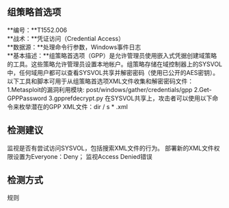 ## 组策略首选项  
**编号：**T1552.006  
**战术：**凭证访问（Credential Access）  
**数据源：**处理命令行参数，Windows事件日志  
**基本描述：**组策略首选项（GPP）是允许管理员使用嵌入式凭据创建域策略的工具。这些策略允许管理员设置本地帐户。组策略存储在域控制器上的SYSVOL中，任何域用户都可以查看SYSVOL共享并解密密码（使用已公开的AES密钥）。以下工具和脚本可用于从组策略首选项XML文件收集和解密密码文件：
1.Metasploit的漏洞利用模块: post/windows/gather/credentials/gpp
2.Get-GPPPassword
3.gpprefdecrypt.py
在SYSVOL共享上，攻击者可以使用以下命令来枚举潜在的GPP XML文件：dir / s * .xml  
## 检测建议  
监视是否有尝试访问SYSVOL，包括搜索XML文件的行为。
部署新的XML文件权限设置为Everyone：Deny；
监视Access Denied错误  
## 检测方式  
规则